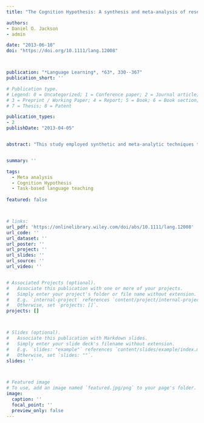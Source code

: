 ```yaml
---
title: "The Cognition Hypothesis: A synthesis and meta-analysis of research on second language task complexity"

authors:
- Daniel O. Jackson
- admin

date: "2013-06-10"
doi: "https://doi.org/10.1111/lang.12008"



publication: "*Language Learning*, *63*, 330--367"
publication_short: ''

# Publication type.
# Legend: 0 = Uncategorized; 1 = Conference paper; 2 = Journal article;
# 3 = Preprint / Working Paper; 4 = Report; 5 = Book; 6 = Book section;
# 7 = Thesis; 8 = Patent

publication_types: 
- 2
publishDate: "2013-04-05"


abstract: "This study employed synthetic and meta-analytic techniques to review the literature on the Cognition Hypothesis, which predicts that increasing task complexity influences the quality of second language production. Based on 8 inclusion criteria, 17 published studies were synthesized according to key features. A subset of these studies (k = 9) was also meta-analyzed to investigate the overall effects of raising resource-directing task demands on learner output during monologic tasks. The synthesis of 17 primary studies revealed an assortment of treatments and measures. Among the 9 comparable studies, the meta-analysis uncovered small positive effects for accuracy and small negative effects for fluency. This lends support to the Cognition Hypothesis; however, the present study also disconfirms predictions regarding syntactic complexity. Implications for research and pedagogy are discussed."


summary: ''

tags:
  - Meta analysis
  - Cognition Hypothesis
  - Task-based language teaching
  
featured: false



# links:
url_pdf: 'https://onlinelibrary.wiley.com/doi/abs/10.1111/lang.12008'
url_code: ''
url_dataset: ''
url_poster: ''
url_project: ''
url_slides: ''
url_source: ''
url_video: ''


# Associated Projects (optional).
#   Associate this publication with one or more of your projects.
#   Simply enter your project's folder or file name without extension.
#   E.g. `internal-project` references `content/project/internal-project/index.md`.
#   Otherwise, set `projects: []`.
projects: []



# Slides (optional).
#   Associate this publication with Markdown slides.
#   Simply enter your slide deck's filename without extension.
#   E.g. `slides: "example"` references `content/slides/example/index.md`.
#   Otherwise, set `slides: ""`.
slides: ''



# Featured image
# To use, add an image named `featured.jpg/png` to your page's folder. 
image:
  caption: ''
  focal_point: ''
  preview_only: false
---
```

